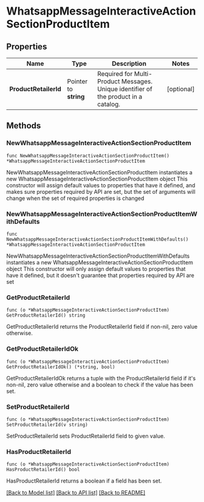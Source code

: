 # WhatsappMessageInteractiveActionSectionProductItem

## Properties

Name | Type | Description | Notes
------------ | ------------- | ------------- | -------------
**ProductRetailerId** | Pointer to **string** | Required for Multi-Product Messages. Unique identifier of the product in a catalog. | [optional] 

## Methods

### NewWhatsappMessageInteractiveActionSectionProductItem

`func NewWhatsappMessageInteractiveActionSectionProductItem() *WhatsappMessageInteractiveActionSectionProductItem`

NewWhatsappMessageInteractiveActionSectionProductItem instantiates a new WhatsappMessageInteractiveActionSectionProductItem object
This constructor will assign default values to properties that have it defined,
and makes sure properties required by API are set, but the set of arguments
will change when the set of required properties is changed

### NewWhatsappMessageInteractiveActionSectionProductItemWithDefaults

`func NewWhatsappMessageInteractiveActionSectionProductItemWithDefaults() *WhatsappMessageInteractiveActionSectionProductItem`

NewWhatsappMessageInteractiveActionSectionProductItemWithDefaults instantiates a new WhatsappMessageInteractiveActionSectionProductItem object
This constructor will only assign default values to properties that have it defined,
but it doesn't guarantee that properties required by API are set

### GetProductRetailerId

`func (o *WhatsappMessageInteractiveActionSectionProductItem) GetProductRetailerId() string`

GetProductRetailerId returns the ProductRetailerId field if non-nil, zero value otherwise.

### GetProductRetailerIdOk

`func (o *WhatsappMessageInteractiveActionSectionProductItem) GetProductRetailerIdOk() (*string, bool)`

GetProductRetailerIdOk returns a tuple with the ProductRetailerId field if it's non-nil, zero value otherwise
and a boolean to check if the value has been set.

### SetProductRetailerId

`func (o *WhatsappMessageInteractiveActionSectionProductItem) SetProductRetailerId(v string)`

SetProductRetailerId sets ProductRetailerId field to given value.

### HasProductRetailerId

`func (o *WhatsappMessageInteractiveActionSectionProductItem) HasProductRetailerId() bool`

HasProductRetailerId returns a boolean if a field has been set.


[[Back to Model list]](../README.md#documentation-for-models) [[Back to API list]](../README.md#documentation-for-api-endpoints) [[Back to README]](../README.md)


